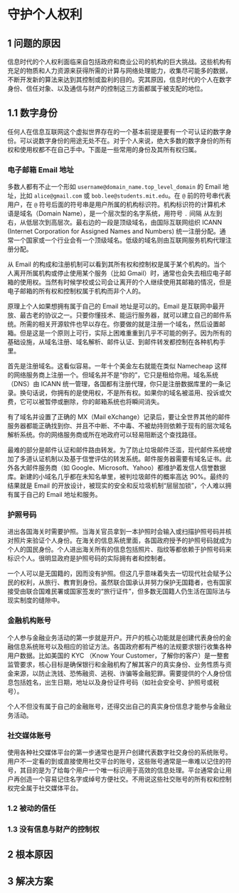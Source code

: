 # 守护个人权利

## 1 问题的原因

信息时代的个人权利面临来自包括政府和商业公司的机构的巨大挑战。这些机构有充足的物质和人力资源来获得所需的计算与网络处理能力，收集尽可能多的数据，不断开发新的算法来达到其控制或盈利的目的。究其原因，信息时代的个人在数字身份、信任对象、以及通信与财产的控制这三方面都属于被支配的地位。

## 1.1 数字身份

任何人在信息互联网这个虚拟世界存在的一个基本前提是要有一个可认证的数字身份。可以说数字身份的用途无处不在。对于个人来说，绝大多数的数字身份的所有权和使用权都不在自己手中。下面是一些常用的身份及其所有权归属。

### 电子邮箱 Email 地址

多数人都有不止一个形如 `username@domain_name.top_level_domain` 的 Email 地址，比如 `alice@gmail.com` 或 `bob.lee@students.mit.edu`。在 `@` 前的符号串代表用户，在 `@` 符号后面的符号串是用户所属的机构标识符。机构标识符的计算机术语是域名（Domain Name），是一个层次型的名字系统，用符号 `.` 间隔  从左到右，从低层次到高层次。最右边的一段是顶级域名，由国际互联网组织  ICANN (Internet Corporation for Assigned Names and Numbers) 统一注册分配。通常一个国家或一个行业会有一个顶级域名。低级的域名则由互联网服务机构代理注册分配。

从 Email 的构成和注册机制可以看到其所有权和控制权是属于某个机构的。当个人离开所属机构或停止使用某个服务（比如 Gmail）时，通常也会失去相应电子邮箱的使用权。当然有时候学校或公司会让离开的个人继续使用其邮箱的情况，但是电子邮箱的所有权和控制权属于机构而非个人的。

原理上个人如果想拥有属于自己的 Email 地址是可以的。Email 是互联网中最开放、最古老的协议之一。只要你懂技术、能运行服务器，就可以建立自己的邮件系统。所需的相关开源软件也早以存在。你要做的就是注册一个域名，然后设置邮箱。但是这是一个原则上可行，实际上困难重重到几乎不可能的例子。因为所有的基础设施，从域名注册、域名解析、邮件认证、到邮件转发都控制在各种机构手里。

首先是注册域名。这看似容易。一年十个美金左右就能在类似 Namecheap 这样的网络服务商上注册一个。但域名并不是“你的”，它只是租给你用。域名系统（DNS）由 ICANN 统一管理，各国都有注册代理，你只是注册数据库里的一条记录。换句话说，你拥有的是使用权，不是所有权。如果你的域名被滥用、投诉或欠费，它可以被暂停或删除，你的邮箱系统也将瞬间消失。

有了域名并设置了正确的 MX（Mail eXchange）记录后，要让全世界其他的邮件服务器都能正确找到你、并且不中断、不中毒、不被劫持则依赖于现有的层次域名解析系统。你的网络服务商或所在地政府可以轻易阻断这个查找路径。

最难的部分是邮件认证和邮件路由转发。为了防止垃圾邮件泛滥，现代邮件系统增加了多道认证机制以及基于信誉评估的转发系统。邮件服务器需要有域名证书。此外各大邮件服务商（如 Google、Microsoft、Yahoo）都维护着发信人信誉数据库。新建的小域名几乎都在未知名单里，被判垃圾邮件的概率高达 90%。最终的结果就是 Email 的开放设计，被现实的安全和反垃圾机制“层层加锁”，个人难以拥有属于自己的 Email 地址和服务。

### 护照号码

进出各国海关时需要护照。当海关官员拿到一本护照时会输入或扫描护照号码并核对照片来验证个人身份。在海关的信息系统里面，各国政府授予的护照号码就成为个人的国民身份。个人进出海关所有的信息包括照片、指纹等都依赖于护照号码来标识个人。很明显政府是护照号码的实际拥有者和控制者。

一个人可以是无国籍的，因而没有护照。但这几乎意味着失去一切现代社会赋予公民的权利，从旅行、教育到身份。虽然联合国承认并努力保护无国籍者，也有国家接受由联合国难民署或国家签发的“旅行证件”，但多数无国籍人仍生活在国际法与现实制度的缝隙中。

### 金融机构账号

个人参与金融业务活动的第一步就是开户。开户的核心功能就是创建代表身份的金融信息系统账号以及相应的验证方法。各国政府都有严格的法规要求银行收集各种用户数据。比如美国的 KYC （Know Your Customer，了解你的客户）是一整套监管要求，核心目标是确保银行和金融机构了解其客户的真实身份、业务性质与资金来源，以防止洗钱、恐怖融资、逃税、诈骗等金融犯罪。需要提供的个人身份信息包括姓名，出生日期，地址以及身份证件号码（如社会安全号、护照号或税号）。

个人不但没有属于自己的金融账号，还得交出自己的真实身份信息才能参与金融业务活动。

### 社交媒体账号

使用各种社交媒体平台的第一步通常也是开户创建代表数字社交身份的系统账号。用户不一定看的到或直接使用社交平台的账号，这些账号通常是一串难以记住的符号，其目的是为了给每个用户一个唯一标识用于高效的信息处理。平台通常会让用户再创造一个容易记住名字或绰号方便社交。不用说这些社交账号的所有权和控制权完全属于社交媒体平台。

### 1.2 被动的信任

### 1.3 没有信息与财产的控制权

## 2 根本原因

## 3 解决方案
